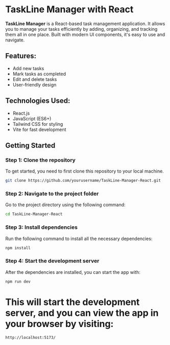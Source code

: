# TaskLine Manager with React

**TaskLine Manager** is a React-based task management application. It allows you to manage your tasks efficiently by adding, organizing, and tracking them all in one place. Built with modern UI components, it's easy to use and navigate.

## Features:
- Add new tasks
- Mark tasks as completed
- Edit and delete tasks
- User-friendly design



## Technologies Used:
- React.js
- JavaScript (ES6+)
- Tailwind CSS for styling
- Vite for fast development

## Getting Started

### Step 1: Clone the repository

To get started, you need to first clone this repository to your local machine.

```bash
git clone https://github.com/yourusername/TaskLine-Manager-React.git
```


### Step 2: Navigate to the project folder

Go to the project directory using the following command:

```bash
cd TaskLine-Manager-React
```

### Step 3: Install dependencies

Run the following command to install all the necessary dependencies:

```bash
npm install
```


### Step 4: Start the development server

After the dependencies are installed, you can start the app with:

```bash
npm run dev
```

# This will start the development server, and you can view the app in your browser by visiting:
```bash
http://localhost:5173/
```


